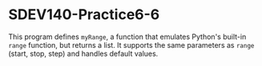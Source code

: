 # SDEV140-Practice6-6
 
This program defines `myRange`, a function that emulates Python's built-in `range` function, but returns a list.  It supports the same parameters as `range` (start, stop, step) and handles default values.